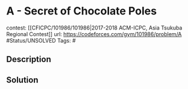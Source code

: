 # A - Secret of Chocolate Poles

contest: [[CFICPC/101986/101986|2017-2018 ACM-ICPC, Asia Tsukuba Regional Contest]]
url: https://codeforces.com/gym/101986/problem/A
#Status/UNSOLVED
Tags: #

## Description

## Solution

